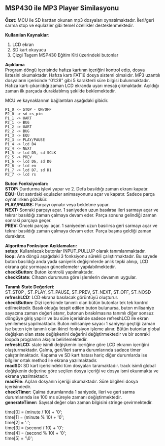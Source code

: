 MSP430 ile MP3 Player Similasyonu
---------------------------------

**Özet:**  MCU ile SD karttan okunan mp3 dosyaları oynatılmaktadır. İleri/geri sarma stop ve equlazier gibi temel özellikler desteklenmektedir.  

**Kullanılan Kaynaklar:**
1. LCD ekran  
2. SD kart okuyucu  
3. Çizgi Tagem MSP430 Eğitim Kiti üzerindeki butonlar  

**Açıklama**  
Program  döngü içerisinde hafıza kartının içeriğini kontrol edip, dosya listesini okumaktadır. Hafıza kartı FAT16 dosya sistemi olmalıdır. MP3 uzantılı dosyaların içerisinde “01:28” gibi 5 karakterli süre bilgisi bulunmaktadır. Hafıza kartı çıkarıldığı zaman LCD ekranda uyarı mesajı çıkmaktadır. Açıldığı zaman ilk parçada duraklatılmış şekilde beklemektedir. 
 
MCU ve kaynaklarının bağlantıları aşağıdaki gibidir.

    P1_0 -> STOP - ON/OFF
    P2_0 -> sd cs_pin
    P1_1 -> UART               
    P2_1 -> BUG
    P1_2 -> UART               
    P2_2 -> BUG
    P1_3 -> EQU                 
    P2_3 -> PLAY/PAUSE
    P1_4 -> lcd D4              
    P2_4 -> NEXT
    P1_5 -> lcd D5, sd SCLK     
    P2_5 -> PREV
    P1_6 -> lcd D6, sd D0       
    P2_6 -> lcd en
    P1_7 -> lcd D7, sd D1       
    P2_7 -> lcd rs

**Buton Fonksiyonları:**  
**STOP:** Durdurma işlevi yapar ve 2. Defa basıldığı zaman ekranı kapatır.  
**EQU:** Üst satırdaki equlazier animasyonunu açar ve kapatır. Sadece parça oynatılırken gözükür.  
**PLAY/PAUSE:** Parçayı oynatır veya bekletme yapar.  
**NEXT:** Sonraki parçayı açar. 1 saniyeden uzun basılırsa ileri sarmayı açar ve tekrar basıldığı zaman çalmaya devam eder. Parça sonuna gelindiği zaman sonraki parçaya geçer.  
**PREV:** Önceki parçayı açar. 1 saniyeden uzun basılırsa geri sarmayı açar ve tekrar basıldığı zaman çalmaya devam eder. Parça başına geldiği zaman duraklatır.  

**Algoritma Fonksiyon Açıklamaları:**  
**setup:** Kullanılacak butonlar INPUT_PULLUP olarak tanımlanmaktadır.  
**loop:** Ana döngü aşağıdaki 3 fonksiyonu sürekli çalıştırmaktadır. Bu sayede buton basıldığı anda yada saniyelik değişimlerde anlık tepki alınıp, LCD ekrana göz yormayan güncellemeler yapılabilmektedir.  
**checkButton:** Buton kontrolü yapılmaktadır.  
**checkState:** Cihazın durumuna göre işlemlerin devamını uygular.   
  
**Tanımlı State Değerleri:**  
ST_STOP , ST_PLAY, ST_PAUSE,  ST_PREV, ST_NEXT, ST_OFF, ST_NOSD  
**refreshLCD:** LCD ekrana basılacak görüntüyü oluşturur.  
**checkButton:** Dizi içerisinde tanımlı olan bütün butonlar tek tek kontrol edilmektedir. Basılı olduğu tespit edilen buton bulunursa, buton milisaniye sayacına zaman değeri atanır, butonun bırakılmasına tanımlı diğer sonsuz döngüye giriş yapılır ve bu süre içerisinde sadece refreshLCD ile ekran yenilemesi yapılmaktadır. Buton milisaniye sayacı 1 saniyeyi geçtiği zaman ise buton için tanımlı olan ikinci fonksiyon işleme alınır. Bütün butonlar global değişken olan state değişkenini değerini değiştirmektedir ve bir sonraki loopda programın akışını belirlemektedir.  
**refreshLCD:** state isimli değişkenin içeriğine göre LCD ekranın içeriğini oluşturmaktadır. Çalma, geri/ileri sarma durumlarında sadece timer çalıştırılmaktadır. Kapama ve SD kart hatası hariç diğer durumlarda ise bilgiler ortak method ile ekrana yazılmaktadır.  
**readSD:** SD kart içerisindeki tüm dosyaları taramaktadır. track isimli global değişkenin değerine göre seçilen dosya içeriği ve dosya ismi okunmakta ve ekrana yazılmaktadır.  
**readFile:** Açılan dosyanın içeriği okumaktadır. Süre bilgileri dosya içerisindedir.  
**checkTimer:** Çalma durumlarında 1 saniyede, ileri ve geri sarma durumlarında ise 100 ms süreyle zamanı değiştirmektedir.  
**generateTimer:** Sayısal değer olan zaman bilgisini stringe çevirmektedir.  

  time[0] = (minute / 10) + '0';  
  time[1] = (minute % 10) + '0';  
  time[2] = ':';  
  time[3] = (second / 10) + '0';  
  time[4] = (second % 10) + '0';  
  time[5] = '\0';  
